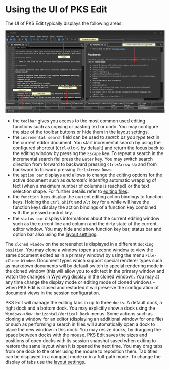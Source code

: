# Using the UI of PKS Edit


The UI of PKS Edit typically displays the following areas:


![The User Interface of PKS Edit](pksedit-ui.png)


- the `toolbar` gives you access to the most common used editing functions such as copying or pasting text or undo. You
  may configure the size of the toolbar buttons or hide them in the [layout settings](configuration.md#layout_options).
- the `incremental search` field can be used to _search as you type_ text in the current editor document. You start incremental
  search by using the configured shortcut (`Ctrl+Alt+S` by default) and return the focus back to the editing window by
  pressing the `Escape` key. To repeat a search in the incremental search fiel press the `Enter` key.
  You may switch search direction from forward to backward pressing `Ctrl+Arrow Up` and from backword to forward
  pressing `Ctrl+Arrow Down`.
- the `option bar` displays and allows to change the editing options for the active document such as _automatic indenting_ automatic
  wrapping of text (when a maximum number of columns is reached) or the text selection shape. For further details refer to 
  [editing files](editing_files.md#options_affecting_the_editing_of_text).
- the `function keys` display the current editing action bindings to function keys. Holding the `Ctrl`, `Shift` and `Alt` key
  for a while will have the function keys display the action bindings of a function key combined with the pressed control key.
- the `status bar` displays informations about the current editing window such as the current line and column and the dirty 
  state of the current editor window. You may hide and show function key bar, status bar and option bar also using 
  the [layout settings](configuration.md#layout_options).

The `cloned window` on the screenshot is displayed in a different `docking position`. You may clone a window (open a second window to
view the same document edited as in a primary window) by using the menu `File->Clone Window`. Document types which support special
renderer types such as markdown documents will by default switch to special rendering mode in the cloned window (this will allow you
to edit text in the primary window and watch the changes in Wysiwyg display in the cloned window). You may at any time change
the display mode or editing mode of cloned windows - when PKS Edit is closed and restarted it will preserve the configuration
of document views in the session configuration.

PKS Edit will manage the editing tabs in up to three `docks`. A default dock, a right dock and a bottom dock.
You may explicitly show a dock using the `Windows->New Horizontal/Vertical Dock` menus. Some actions
such as cloning a window for an editor (displaying an additional window for one file) or such as performing a search in
files will automatically open a dock to place the new window in this dock. You may resize
docks, by dragging the space between docks with the mouse. PKS Edit saves the sizes and positions of open docks with
its session snapshot saved when exiting to restore the same layout when it is opened the next time.
You may drag tabs from one dock to the other using the mouse to reposition them. Tab titles can be displayed in
a compact mode or in a full-path mode. To change the display of tabs use the [layout settings](configuration.md#layout_options).


